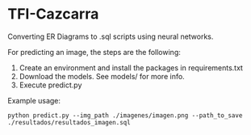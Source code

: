 # TFI-Cazcarra
Converting ER Diagrams to .sql scripts using neural networks.

For predicting an image, the steps are the following:

1) Create an environment and install the packages in requirements.txt
2) Download the models. See models/ for more info.
3) Execute predict.py

Example usage:

```
python predict.py --img_path ./imagenes/imagen.png --path_to_save ./resultados/resultados_imagen.sql
```